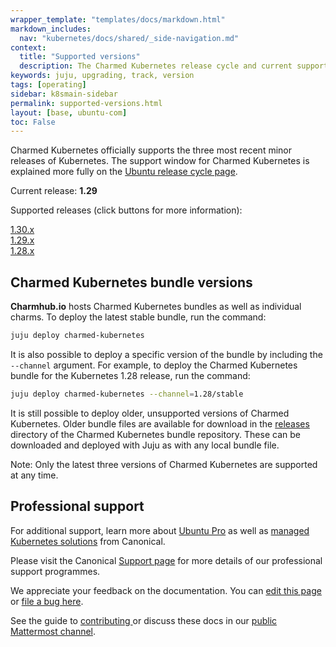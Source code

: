 ```yaml
---
wrapper_template: "templates/docs/markdown.html"
markdown_includes:
  nav: "kubernetes/docs/shared/_side-navigation.md"
context:
  title: "Supported versions"
  description: The Charmed Kubernetes release cycle and current supported versions.
keywords: juju, upgrading, track, version
tags: [operating]
sidebar: k8smain-sidebar
permalink: supported-versions.html
layout: [base, ubuntu-com]
toc: False
---
```


<!-- THIS PAGE IS AUTOGENERATED -->
<!-- If you find an error in this page, it is likely to be in the original
source of the information - please file a bug at 
https://github.com/charmed-kubernetes/kubernetes-docs/issues 
rather than editing the text -->

Charmed Kubernetes officially supports the three most recent minor releases
of Kubernetes. The support window for Charmed Kubernetes is explained more
fully on the [Ubuntu release cycle page](/about/release-cycle#canonical-kubernetes-release-cycle).

Current release: **1.29**

Supported releases (click buttons for more information): 

<div class="row">
 <div class="col-2">
  <span class="u-vertically-center"><a href="/kubernetes/docs/1.30/components" class="p-button--positive">1.30.x</a></span>
 </div>
 <div class="col-2">
  <span class="u-vertically-center"><a href="/kubernetes/docs/1.29/components" class="p-button--positive">1.29.x</a></span>
 </div>
 <div class="col-2">
  <span class="u-vertically-center"><a href="/kubernetes/docs/1.28/components" class="p-button--positive">1.28.x</a></span>
 </div>
</div>

## Charmed Kubernetes bundle versions

**Charmhub.io** hosts Charmed Kubernetes bundles as well as
individual charms. To deploy the latest stable bundle, run the command:

```bash
juju deploy charmed-kubernetes
```

It is also possible to deploy a specific version of the bundle by including
the `--channel` argument. For example, to deploy the Charmed Kubernetes
bundle for the Kubernetes 1.28 release, run the command:

```bash
juju deploy charmed-kubernetes --channel=1.28/stable
```

It is still possible to deploy older, unsupported versions of Charmed Kubernetes.
Older bundle files are available for download in the [releases][] directory of
the Charmed Kubernetes bundle repository. These can be downloaded and deployed with
Juju as with any local bundle file.

<div class="p-notification--caution">
  <p markdown="1" class="p-notification__response">
    <span class="p-notification__status">Note:</span>
Only the latest three versions of Charmed Kubernetes are supported at any time.
  </p>
</div>

## Professional support

For additional support, learn more about [Ubuntu Pro][pro] as well as
[managed Kubernetes solutions][managed] from Canonical.

Please visit the Canonical [Support page][support] for more details of our 
professional support programmes. 

<!-- LINKS -->

[pro]: /pro
[support]: /support
[managed]: /kubernetes/managed
[releases]: https://github.com/charmed-kubernetes/bundle/tree/main/releases

<!-- FEEDBACK -->
<div class="p-notification--information">
  <div class="p-notification__content">
    <p class="p-notification__message">We appreciate your feedback on the documentation. You can
    <a href="https://github.com/charmed-kubernetes/kubernetes-docs/edit/main/pages/k8s/supported-versions.md" >edit this page</a>
    or
    <a href="https://github.com/charmed-kubernetes/kubernetes-docs/issues/new">file a bug here</a>.</p>
    <p>See the guide to <a href="/kubernetes/docs/how-to-contribute"> contributing </a> or discuss these docs in our <a href="https://chat.charmhub.io/charmhub/channels/kubernetes"> public Mattermost channel</a>.</p>
  </div>
</div>
